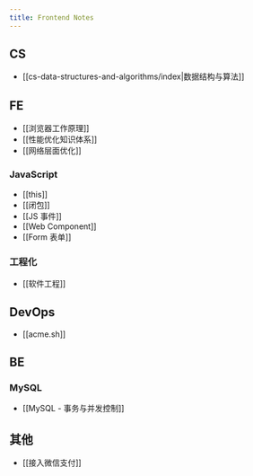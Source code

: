 ```yaml
---
title: Frontend Notes
---
```

## CS

- [[cs-data-structures-and-algorithms/index|数据结构与算法]]

## FE

- [[浏览器工作原理]]
- [[性能优化知识体系]]
- [[网络层面优化]]

### JavaScript

- [[this]]
- [[闭包]]
- [[JS 事件]]
- [[Web Component]]
- [[Form 表单]]

### 工程化

- [[软件工程]]

## DevOps

- [[acme.sh]]


## BE

### MySQL

- [[MySQL - 事务与并发控制]]

## 其他

- [[接入微信支付]]